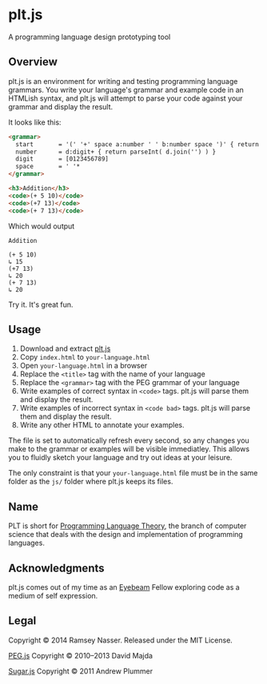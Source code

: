plt.js
======
A programming language design prototyping tool

Overview
--------

plt.js is an environment for writing and testing programming language grammars. You write your language's grammar and example code in an HTMLish syntax, and plt.js will attempt to parse your code against your grammar and display the result.

It looks like this:

```html
<grammar>
  start       = '(' '+' space a:number ' ' b:number space ')' { return a + b }
  number      = d:digit+ { return parseInt( d.join('') ) }
  digit       = [0123456789]
  space       = ' '*
</grammar>

<h3>Addition</h3>
<code>(+ 5 10)</code>
<code>(+7 13)</code>
<code>(+ 7 13)</code>
```

Which would output

```
Addition

(+ 5 10)
↳ 15
(+7 13)
↳ 20
(+ 7 13)
↳ 20
```

Try it. It's great fun.

Usage
-----
1. Download and extract [plt.js]()
2. Copy `index.html` to `your-language.html`
3. Open `your-language.html` in a browser
4. Replace the `<title>` tag with the name of your language
5. Replace the `<grammar>` tag with the PEG grammar of your language
6. Write examples of correct syntax in `<code>` tags. plt.js will parse them and display the result.
7. Write examples of incorrect syntax in `<code bad>` tags. plt.js will parse them and display the result.
8. Write any other HTML to annotate your examples.

The file is set to automatically refresh every second, so any changes you make to the grammar or examples will be visible immediatley. This allows you to fluidly sketch your language and try out ideas at your leisure.

The only constraint is that your `your-language.html` file must be in the same folder as the `js/` folder where plt.js keeps its files.

Name
----
PLT is short for [Programming Language Theory](http://en.wikipedia.org/wiki/Programming_language_theory), the branch of computer science that deals with the design and implementation of programming languages.

Acknowledgments
---------------
plt.js comes out of my time as an [Eyebeam](http://eyebeam.org) Fellow exploring code as a medium of self expression.

Legal
-----
Copyright © 2014 Ramsey Nasser. Released under the MIT License.

[PEG.js](http://pegjs.majda.cz/) Copyright © 2010–2013 David Majda

[Sugar.js](http://sugarjs.com/) Copyright © 2011 Andrew Plummer